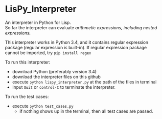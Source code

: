 # LisPy_Interpreter <br/>

An interpreter in Python for Lisp. 
<br/>So far the interpreter can evaluate _arithmetic expressions, including nested expressions._

This interpreter works in Python 3.4, and it contains regular expression package (regular expression is built-in). If regular expression package cannot be imported, try `pip install regex`

To run this interpreter:
- download Python (preferably version 3.4) 
- download the interpreter files on this github
- execute `python lispy_interpreter.py` at the path of the files in terminal
- Input `Quit` or `control-C` to terminate the interpreter.

To run the test cases:
- execute `python test_cases.py`
   - if nothing shows up in the terminal, then all test cases are passed. 
